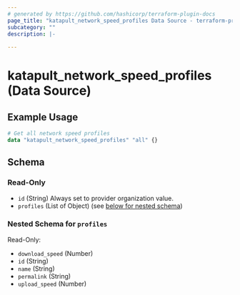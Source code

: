 ```yaml
---
# generated by https://github.com/hashicorp/terraform-plugin-docs
page_title: "katapult_network_speed_profiles Data Source - terraform-provider-katapult"
subcategory: ""
description: |-
  
---
```


# katapult_network_speed_profiles (Data Source)



## Example Usage

```terraform
# Get all network speed profiles
data "katapult_network_speed_profiles" "all" {}
```

<!-- schema generated by tfplugindocs -->
## Schema

### Read-Only

- `id` (String) Always set to provider organization value.
- `profiles` (List of Object) (see [below for nested schema](#nestedatt--profiles))

<a id="nestedatt--profiles"></a>
### Nested Schema for `profiles`

Read-Only:

- `download_speed` (Number)
- `id` (String)
- `name` (String)
- `permalink` (String)
- `upload_speed` (Number)



